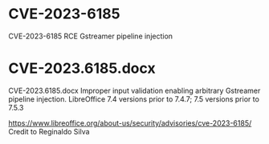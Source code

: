 # CVE-2023-6185

CVE-2023-6185
RCE Gstreamer pipeline injection

# CVE-2023.6185.docx
CVE-2023.6185.docx Improper input validation enabling arbitrary Gstreamer pipeline injection.
LibreOffice 7.4 versions prior to 7.4.7; 7.5 versions prior to 7.5.3

https://www.libreoffice.org/about-us/security/advisories/cve-2023-6185/
Credit to Reginaldo Silva 
